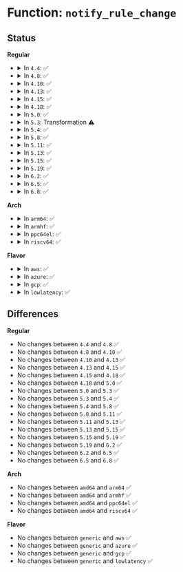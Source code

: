 # Function: <code>notify_rule_change</code>

## Status
<b>Regular</b>
<ul>
<li>
<details>
<summary>In <code>4.4</code>: ✅</summary>

```c
void notify_rule_change(int event, struct fib_rule *rule, struct fib_rules_ops *ops, struct nlmsghdr *nlh, u32 pid);
```

**Collision:** Unique Static

**Inline:** No

**Transformation:** False

**Instances:**

```
In net/core/fib_rules.c (ffffffff8173a240)
Location: net/core/fib_rules.c:692
Inline: False
Direct callers:
  - net/core/fib_rules.c:fib_nl_delrule
  - net/core/fib_rules.c:fib_nl_newrule
```
**Symbols:**

```
ffffffff8173a240-ffffffff8173a351: notify_rule_change (STB_LOCAL)
```
</details>
</li>
<li>
<details>
<summary>In <code>4.8</code>: ✅</summary>

```c
void notify_rule_change(int event, struct fib_rule *rule, struct fib_rules_ops *ops, struct nlmsghdr *nlh, u32 pid);
```

**Collision:** Unique Static

**Inline:** No

**Transformation:** False

**Instances:**

```
In net/core/fib_rules.c (ffffffff817a63b0)
Location: net/core/fib_rules.c:764
Inline: False
Direct callers:
  - net/core/fib_rules.c:fib_nl_delrule
  - net/core/fib_rules.c:fib_nl_newrule
```
**Symbols:**

```
ffffffff817a63b0-ffffffff817a64c1: notify_rule_change (STB_LOCAL)
```
</details>
</li>
<li>
<details>
<summary>In <code>4.10</code>: ✅</summary>

```c
void notify_rule_change(int event, struct fib_rule *rule, struct fib_rules_ops *ops, struct nlmsghdr *nlh, u32 pid);
```

**Collision:** Unique Static

**Inline:** No

**Transformation:** False

**Instances:**

```
In net/core/fib_rules.c (ffffffff818c4811)
Location: net/core/fib_rules.c:838
Inline: False
Direct callers:
  - net/core/fib_rules.c:fib_nl_delrule
  - net/core/fib_rules.c:fib_nl_newrule
```
**Symbols:**

```
ffffffff818c4811-ffffffff818c48f9: notify_rule_change (STB_LOCAL)
```
</details>
</li>
<li>
<details>
<summary>In <code>4.13</code>: ✅</summary>

```c
void notify_rule_change(int event, struct fib_rule *rule, struct fib_rules_ops *ops, struct nlmsghdr *nlh, u32 pid);
```

**Collision:** Unique Static

**Inline:** No

**Transformation:** False

**Instances:**

```
In net/core/fib_rules.c (ffffffff817f42f0)
Location: net/core/fib_rules.c:862
Inline: False
Direct callers:
  - net/core/fib_rules.c:fib_nl_delrule
  - net/core/fib_rules.c:fib_nl_newrule
```
**Symbols:**

```
ffffffff817f42f0-ffffffff817f43ef: notify_rule_change (STB_LOCAL)
```
</details>
</li>
<li>
<details>
<summary>In <code>4.15</code>: ✅</summary>

```c
void notify_rule_change(int event, struct fib_rule *rule, struct fib_rules_ops *ops, struct nlmsghdr *nlh, u32 pid);
```

**Collision:** Unique Static

**Inline:** No

**Transformation:** False

**Instances:**

```
In net/core/fib_rules.c (ffffffff8186fa50)
Location: net/core/fib_rules.c:928
Inline: False
Direct callers:
  - net/core/fib_rules.c:fib_nl_delrule
  - net/core/fib_rules.c:fib_nl_newrule
```
**Symbols:**

```
ffffffff8186fa50-ffffffff8186fb52: notify_rule_change (STB_LOCAL)
```
</details>
</li>
<li>
<details>
<summary>In <code>4.18</code>: ✅</summary>

```c
void notify_rule_change(int event, struct fib_rule *rule, struct fib_rules_ops *ops, struct nlmsghdr *nlh, u32 pid);
```

**Collision:** Unique Static

**Inline:** No

**Transformation:** False

**Instances:**

```
In net/core/fib_rules.c (ffffffff818c1240)
Location: net/core/fib_rules.c:1103
Inline: False
Direct callers:
  - net/core/fib_rules.c:fib_nl_delrule
  - net/core/fib_rules.c:fib_nl_newrule
```
**Symbols:**

```
ffffffff818c1240-ffffffff818c1342: notify_rule_change (STB_LOCAL)
```
</details>
</li>
<li>
<details>
<summary>In <code>5.0</code>: ✅</summary>

```c
void notify_rule_change(int event, struct fib_rule *rule, struct fib_rules_ops *ops, struct nlmsghdr *nlh, u32 pid);
```

**Collision:** Unique Static

**Inline:** No

**Transformation:** False

**Instances:**

```
In net/core/fib_rules.c (ffffffff818ea050)
Location: net/core/fib_rules.c:1136
Inline: False
Direct callers:
  - net/core/fib_rules.c:fib_nl_delrule
  - net/core/fib_rules.c:fib_nl_newrule
```
**Symbols:**

```
ffffffff818ea050-ffffffff818ea152: notify_rule_change (STB_LOCAL)
```
</details>
</li>
<li>
<details>
<summary>In <code>5.3</code>: Transformation ⚠️</summary>

```c
void notify_rule_change(int event, struct fib_rule *rule, struct fib_rules_ops *ops, struct nlmsghdr *nlh, u32 pid);
```

**Collision:** Unique Static

**Inline:** No

**Transformation:** True

**Instances:**

```
In net/core/fib_rules.c (0)
Location: net/core/fib_rules.c:1135
Inline: False
Direct callers:
  - net/core/fib_rules.c:fib_nl_delrule
  - net/core/fib_rules.c:fib_nl_newrule
```
**Symbols:**

```
ffffffff81939ab0-ffffffff81939bb2: notify_rule_change (STB_LOCAL)
ffffffff8193aabe-ffffffff8193aad9: notify_rule_change.cold (STB_LOCAL)
```
</details>
</li>
<li>
<details>
<summary>In <code>5.4</code>: ✅</summary>

```c
void notify_rule_change(int event, struct fib_rule *rule, struct fib_rules_ops *ops, struct nlmsghdr *nlh, u32 pid);
```

**Collision:** Unique Static

**Inline:** No

**Transformation:** False

**Instances:**

```
In net/core/fib_rules.c (ffffffff8196c980)
Location: net/core/fib_rules.c:1135
Inline: False
Direct callers:
  - net/core/fib_rules.c:fib_nl_delrule
  - net/core/fib_rules.c:fib_nl_newrule
```
**Symbols:**

```
ffffffff8196c980-ffffffff8196ca75: notify_rule_change (STB_LOCAL)
```
</details>
</li>
<li>
<details>
<summary>In <code>5.8</code>: ✅</summary>

```c
void notify_rule_change(int event, struct fib_rule *rule, struct fib_rules_ops *ops, struct nlmsghdr *nlh, u32 pid);
```

**Collision:** Unique Static

**Inline:** No

**Transformation:** False

**Instances:**

```
In net/core/fib_rules.c (ffffffff81a40840)
Location: net/core/fib_rules.c:1142
Inline: False
Direct callers:
  - net/core/fib_rules.c:fib_nl_delrule
  - net/core/fib_rules.c:fib_nl_newrule
```
**Symbols:**

```
ffffffff81a40840-ffffffff81a4092f: notify_rule_change (STB_LOCAL)
```
</details>
</li>
<li>
<details>
<summary>In <code>5.11</code>: ✅</summary>

```c
void notify_rule_change(int event, struct fib_rule *rule, struct fib_rules_ops *ops, struct nlmsghdr *nlh, u32 pid);
```

**Collision:** Unique Static

**Inline:** No

**Transformation:** False

**Instances:**

```
In net/core/fib_rules.c (ffffffff81a43560)
Location: net/core/fib_rules.c:1165
Inline: False
Direct callers:
  - net/core/fib_rules.c:fib_nl_delrule
  - net/core/fib_rules.c:fib_nl_newrule
```
**Symbols:**

```
ffffffff81a43560-ffffffff81a4364f: notify_rule_change (STB_LOCAL)
```
</details>
</li>
<li>
<details>
<summary>In <code>5.13</code>: ✅</summary>

```c
void notify_rule_change(int event, struct fib_rule *rule, struct fib_rules_ops *ops, struct nlmsghdr *nlh, u32 pid);
```

**Collision:** Unique Static

**Inline:** No

**Transformation:** False

**Instances:**

```
In net/core/fib_rules.c (ffffffff81a282c0)
Location: net/core/fib_rules.c:1165
Inline: False
Direct callers:
  - net/core/fib_rules.c:fib_nl_delrule
  - net/core/fib_rules.c:fib_nl_newrule
```
**Symbols:**

```
ffffffff81a282c0-ffffffff81a283af: notify_rule_change (STB_LOCAL)
```
</details>
</li>
<li>
<details>
<summary>In <code>5.15</code>: ✅</summary>

```c
void notify_rule_change(int event, struct fib_rule *rule, struct fib_rules_ops *ops, struct nlmsghdr *nlh, u32 pid);
```

**Collision:** Unique Static

**Inline:** No

**Transformation:** False

**Instances:**

```
In net/core/fib_rules.c (ffffffff81add060)
Location: net/core/fib_rules.c:1165
Inline: False
Direct callers:
  - net/core/fib_rules.c:fib_nl_delrule
  - net/core/fib_rules.c:fib_nl_newrule
```
**Symbols:**

```
ffffffff81add060-ffffffff81add14f: notify_rule_change (STB_LOCAL)
```
</details>
</li>
<li>
<details>
<summary>In <code>5.19</code>: ✅</summary>

```c
void notify_rule_change(int event, struct fib_rule *rule, struct fib_rules_ops *ops, struct nlmsghdr *nlh, u32 pid);
```

**Collision:** Unique Static

**Inline:** No

**Transformation:** False

**Instances:**

```
In net/core/fib_rules.c (ffffffff81c5e8a0)
Location: net/core/fib_rules.c:1186
Inline: False
Direct callers:
  - net/core/fib_rules.c:fib_nl_delrule
  - net/core/fib_rules.c:fib_nl_newrule
```
**Symbols:**

```
ffffffff81c5e8a0-ffffffff81c5e9c0: notify_rule_change (STB_LOCAL)
```
</details>
</li>
<li>
<details>
<summary>In <code>6.2</code>: ✅</summary>

```c
void notify_rule_change(int event, struct fib_rule *rule, struct fib_rules_ops *ops, struct nlmsghdr *nlh, u32 pid);
```

**Collision:** Unique Static

**Inline:** No

**Transformation:** False

**Instances:**

```
In net/core/fib_rules.c (ffffffff81e15110)
Location: net/core/fib_rules.c:1186
Inline: False
Direct callers:
  - net/core/fib_rules.c:fib_nl_delrule
  - net/core/fib_rules.c:fib_nl_newrule
```
**Symbols:**

```
ffffffff81e15110-ffffffff81e15230: notify_rule_change (STB_LOCAL)
```
</details>
</li>
<li>
<details>
<summary>In <code>6.5</code>: ✅</summary>

```c
void notify_rule_change(int event, struct fib_rule *rule, struct fib_rules_ops *ops, struct nlmsghdr *nlh, u32 pid);
```

**Collision:** Unique Static

**Inline:** No

**Transformation:** False

**Instances:**

```
In net/core/fib_rules.c (ffffffff81e88a20)
Location: net/core/fib_rules.c:1186
Inline: False
Direct callers:
  - net/core/fib_rules.c:fib_nl_delrule
  - net/core/fib_rules.c:fib_nl_newrule
```
**Symbols:**

```
ffffffff81e88a20-ffffffff81e88b40: notify_rule_change (STB_LOCAL)
```
</details>
</li>
<li>
<details>
<summary>In <code>6.8</code>: ✅</summary>

```c
void notify_rule_change(int event, struct fib_rule *rule, struct fib_rules_ops *ops, struct nlmsghdr *nlh, u32 pid);
```

**Collision:** Unique Static

**Inline:** No

**Transformation:** False

**Instances:**

```
In net/core/fib_rules.c (ffffffff81f4aa30)
Location: net/core/fib_rules.c:1184
Inline: False
Direct callers:
  - net/core/fib_rules.c:fib_nl_delrule
  - net/core/fib_rules.c:fib_nl_newrule
```
**Symbols:**

```
ffffffff81f4aa30-ffffffff81f4ab50: notify_rule_change (STB_LOCAL)
```
</details>
</li>
</ul>
<b>Arch</b>
<ul>
<li>
<details>
<summary>In <code>arm64</code>: ✅</summary>

```c
void notify_rule_change(int event, struct fib_rule *rule, struct fib_rules_ops *ops, struct nlmsghdr *nlh, u32 pid);
```

**Collision:** Unique Static

**Inline:** No

**Transformation:** False

**Instances:**

```
In net/core/fib_rules.c (ffff800010c13188)
Location: net/core/fib_rules.c:1135
Inline: False
Direct callers:
  - net/core/fib_rules.c:fib_nl_delrule
  - net/core/fib_rules.c:fib_nl_newrule
```
**Symbols:**

```
ffff800010c13188-ffff800010c1329c: notify_rule_change (STB_LOCAL)
```
</details>
</li>
<li>
<details>
<summary>In <code>armhf</code>: ✅</summary>

```c
void notify_rule_change(int event, struct fib_rule *rule, struct fib_rules_ops *ops, struct nlmsghdr *nlh, u32 pid);
```

**Collision:** Unique Static

**Inline:** No

**Transformation:** False

**Instances:**

```
In net/core/fib_rules.c (c0d2ab48)
Location: net/core/fib_rules.c:1135
Inline: False
Direct callers:
  - net/core/fib_rules.c:fib_nl_delrule
  - net/core/fib_rules.c:fib_nl_newrule
```
**Symbols:**

```
c0d2ab48-c0d2ac48: notify_rule_change (STB_LOCAL)
```
</details>
</li>
<li>
<details>
<summary>In <code>ppc64el</code>: ✅</summary>

```c
void notify_rule_change(int event, struct fib_rule *rule, struct fib_rules_ops *ops, struct nlmsghdr *nlh, u32 pid);
```

**Collision:** Unique Static

**Inline:** No

**Transformation:** False

**Instances:**

```
In net/core/fib_rules.c (c000000000d002d0)
Location: net/core/fib_rules.c:1135
Inline: False
Direct callers:
  - net/core/fib_rules.c:fib_nl_delrule
  - net/core/fib_rules.c:fib_nl_newrule
```
**Symbols:**

```
c000000000d002d0-c000000000d00458: notify_rule_change (STB_LOCAL)
```
</details>
</li>
<li>
<details>
<summary>In <code>riscv64</code>: ✅</summary>

```c
void notify_rule_change(int event, struct fib_rule *rule, struct fib_rules_ops *ops, struct nlmsghdr *nlh, u32 pid);
```

**Collision:** Unique Static

**Inline:** No

**Transformation:** False

**Instances:**

```
In net/core/fib_rules.c (ffffffe00078eb10)
Location: net/core/fib_rules.c:1135
Inline: False
Direct callers:
  - net/core/fib_rules.c:fib_nl_delrule
  - net/core/fib_rules.c:fib_nl_newrule
```
**Symbols:**

```
ffffffe00078eb10-ffffffe00078ebe8: notify_rule_change (STB_LOCAL)
```
</details>
</li>
</ul>
<b>Flavor</b>
<ul>
<li>
<details>
<summary>In <code>aws</code>: ✅</summary>

```c
void notify_rule_change(int event, struct fib_rule *rule, struct fib_rules_ops *ops, struct nlmsghdr *nlh, u32 pid);
```

**Collision:** Unique Static

**Inline:** No

**Transformation:** False

**Instances:**

```
In net/core/fib_rules.c (ffffffff8190c950)
Location: net/core/fib_rules.c:1135
Inline: False
Direct callers:
  - net/core/fib_rules.c:fib_nl_delrule
  - net/core/fib_rules.c:fib_nl_newrule
```
**Symbols:**

```
ffffffff8190c950-ffffffff8190ca45: notify_rule_change (STB_LOCAL)
```
</details>
</li>
<li>
<details>
<summary>In <code>azure</code>: ✅</summary>

```c
void notify_rule_change(int event, struct fib_rule *rule, struct fib_rules_ops *ops, struct nlmsghdr *nlh, u32 pid);
```

**Collision:** Unique Static

**Inline:** No

**Transformation:** False

**Instances:**

```
In net/core/fib_rules.c (ffffffff818c6710)
Location: net/core/fib_rules.c:1135
Inline: False
Direct callers:
  - net/core/fib_rules.c:fib_nl_delrule
  - net/core/fib_rules.c:fib_nl_newrule
```
**Symbols:**

```
ffffffff818c6710-ffffffff818c6805: notify_rule_change (STB_LOCAL)
```
</details>
</li>
<li>
<details>
<summary>In <code>gcp</code>: ✅</summary>

```c
void notify_rule_change(int event, struct fib_rule *rule, struct fib_rules_ops *ops, struct nlmsghdr *nlh, u32 pid);
```

**Collision:** Unique Static

**Inline:** No

**Transformation:** False

**Instances:**

```
In net/core/fib_rules.c (ffffffff8195d980)
Location: net/core/fib_rules.c:1135
Inline: False
Direct callers:
  - net/core/fib_rules.c:fib_nl_delrule
  - net/core/fib_rules.c:fib_nl_newrule
```
**Symbols:**

```
ffffffff8195d980-ffffffff8195da75: notify_rule_change (STB_LOCAL)
```
</details>
</li>
<li>
<details>
<summary>In <code>lowlatency</code>: ✅</summary>

```c
void notify_rule_change(int event, struct fib_rule *rule, struct fib_rules_ops *ops, struct nlmsghdr *nlh, u32 pid);
```

**Collision:** Unique Static

**Inline:** No

**Transformation:** False

**Instances:**

```
In net/core/fib_rules.c (ffffffff8197fbd0)
Location: net/core/fib_rules.c:1135
Inline: False
Direct callers:
  - net/core/fib_rules.c:fib_nl_delrule
  - net/core/fib_rules.c:fib_nl_newrule
```
**Symbols:**

```
ffffffff8197fbd0-ffffffff8197fcc5: notify_rule_change (STB_LOCAL)
```
</details>
</li>
</ul>

## Differences
<b>Regular</b>
<ul>
<li>
No changes between <code>4.4</code> and <code>4.8</code> ✅
</li>
<li>
No changes between <code>4.8</code> and <code>4.10</code> ✅
</li>
<li>
No changes between <code>4.10</code> and <code>4.13</code> ✅
</li>
<li>
No changes between <code>4.13</code> and <code>4.15</code> ✅
</li>
<li>
No changes between <code>4.15</code> and <code>4.18</code> ✅
</li>
<li>
No changes between <code>4.18</code> and <code>5.0</code> ✅
</li>
<li>
No changes between <code>5.0</code> and <code>5.3</code> ✅
</li>
<li>
No changes between <code>5.3</code> and <code>5.4</code> ✅
</li>
<li>
No changes between <code>5.4</code> and <code>5.8</code> ✅
</li>
<li>
No changes between <code>5.8</code> and <code>5.11</code> ✅
</li>
<li>
No changes between <code>5.11</code> and <code>5.13</code> ✅
</li>
<li>
No changes between <code>5.13</code> and <code>5.15</code> ✅
</li>
<li>
No changes between <code>5.15</code> and <code>5.19</code> ✅
</li>
<li>
No changes between <code>5.19</code> and <code>6.2</code> ✅
</li>
<li>
No changes between <code>6.2</code> and <code>6.5</code> ✅
</li>
<li>
No changes between <code>6.5</code> and <code>6.8</code> ✅
</li>
</ul>
<b>Arch</b>
<ul>
<li>
No changes between <code>amd64</code> and <code>arm64</code> ✅
</li>
<li>
No changes between <code>amd64</code> and <code>armhf</code> ✅
</li>
<li>
No changes between <code>amd64</code> and <code>ppc64el</code> ✅
</li>
<li>
No changes between <code>amd64</code> and <code>riscv64</code> ✅
</li>
</ul>
<b>Flavor</b>
<ul>
<li>
No changes between <code>generic</code> and <code>aws</code> ✅
</li>
<li>
No changes between <code>generic</code> and <code>azure</code> ✅
</li>
<li>
No changes between <code>generic</code> and <code>gcp</code> ✅
</li>
<li>
No changes between <code>generic</code> and <code>lowlatency</code> ✅
</li>
</ul>
